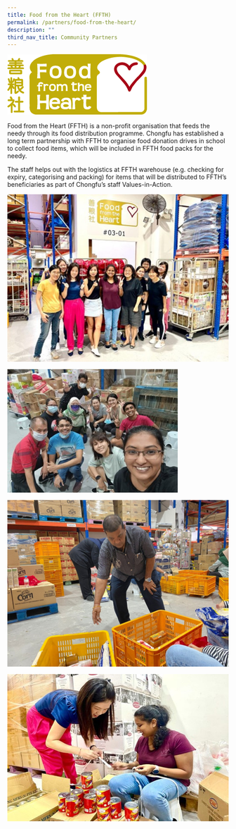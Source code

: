 ```yaml
---
title: Food from the Heart (FFTH)
permalink: /partners/food-from-the-heart/
description: ""
third_nav_title: Community Partners
---
```


![](/images/FFTH%20Logo.png)

Food from the Heart (FFTH) is a non-profit organisation that feeds the needy through its food distribution programme. Chongfu has established a long term partnership with FFTH to organise food donation drives in school to collect food items, which will be included in FFTH food packs for the needy.

The staff helps out with the logistics at FFTH warehouse (e.g. checking for expiry, categorising and packing) for items that will be distributed to FFTH’s beneficiaries as part of Chongfu’s staff Values-in-Action.

![Picture of our staff volunteering at Food from the Heart.](/images/FFTH_Pic1.jpg)

![Picture of our staff volunteering at Food from the Heart.](/images/FFTH_Pic2.jpg)

![Picture of our staff volunteering at Food from the Heart.](/images/FFTH_Pic3.jpg)

![Picture of our staff volunteering at Food from the Heart.](/images/FFTH_Pic4.jpg)